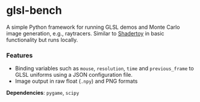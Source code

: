 # glsl-bench

A simple Python framework for running GLSL demos and Monte Carlo image generation,
e.g., raytracers. Similar to [Shadertoy](https://www.shadertoy.com/) in basic
functionality but runs locally.

 
### Features

 * Binding variables such as `mouse`, `resolution`, `time` and `previous_frame` to GLSL uniforms using a JSON configuration file.
 * Image output in raw float (`.npy`) and PNG formats


**Dependencies**: `pygame`, `scipy`
